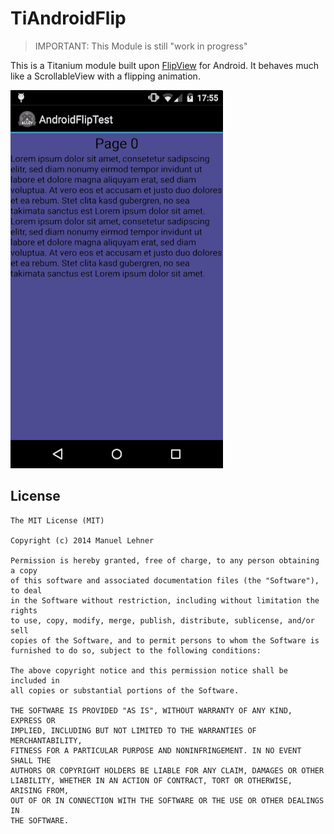 # TiAndroidFlip

> IMPORTANT: This Module is still "work in progress"

This is a Titanium module built upon [FlipView](https://github.com/emilsjolander/android-FlipView) for Android. It behaves much like a ScrollableView with a flipping animation.

![](documentation/demo.gif)

## License
	The MIT License (MIT)

	Copyright (c) 2014 Manuel Lehner

	Permission is hereby granted, free of charge, to any person obtaining a copy
	of this software and associated documentation files (the "Software"), to deal
	in the Software without restriction, including without limitation the rights
	to use, copy, modify, merge, publish, distribute, sublicense, and/or sell
	copies of the Software, and to permit persons to whom the Software is
	furnished to do so, subject to the following conditions:

	The above copyright notice and this permission notice shall be included in
	all copies or substantial portions of the Software.

	THE SOFTWARE IS PROVIDED "AS IS", WITHOUT WARRANTY OF ANY KIND, EXPRESS OR
	IMPLIED, INCLUDING BUT NOT LIMITED TO THE WARRANTIES OF MERCHANTABILITY,
	FITNESS FOR A PARTICULAR PURPOSE AND NONINFRINGEMENT. IN NO EVENT SHALL THE
	AUTHORS OR COPYRIGHT HOLDERS BE LIABLE FOR ANY CLAIM, DAMAGES OR OTHER
	LIABILITY, WHETHER IN AN ACTION OF CONTRACT, TORT OR OTHERWISE, ARISING FROM,
	OUT OF OR IN CONNECTION WITH THE SOFTWARE OR THE USE OR OTHER DEALINGS IN
	THE SOFTWARE.
